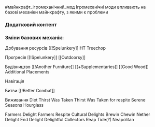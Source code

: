 #майнкрафт_ігромеханічний_мод 
Ігромеханічні моди впливають на базові механіки майнкрафту, з якими є проблеми

### Додатковий контент

### Зміни базових механік:

Добування ресурсів
[[!Spelunkery]]
HT Treechop

Прогресія
[[!Spelunkery]]
[[Outdoorsy]]

Будівництво
[[!Another Furniture]]
[[+Supplementaries]]
[[Good Wood]]
Additional Placements

Навігація

Битви
[[!Better Combat]]

Виживання
Diet
Thirst Was Taken
Thirst Was Taken for respite
Serene Seasons
Hourglass

Farmers Delight
	Farmers Respite
	Cultural Delights
	Brewin Chewin
	Nether Delight
	End Delight
	Delightful
	Collectors Reap
Tide(?)
Neapolitan